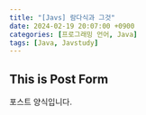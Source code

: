 ```yaml
---
title: "[Javs] 람다식과 그것"
date: 2024-02-19 20:07:00 +0900
categories: [프로그래밍 언어, Java]
tags: [Java, Javstudy]
---
```



## This is Post Form

포스트 양식입니다.
